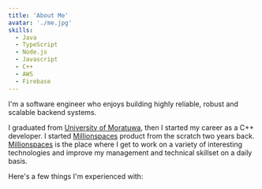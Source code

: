 ```yaml
---
title: 'About Me'
avatar: './me.jpg'
skills:
  - Java
  - TypeScript
  - Node.js
  - Javascript
  - C++
  - AWS
  - Firebase
---
```


I'm a software engineer who enjoys building highly reliable, robust and scalable backend systems.

I graduated from [University of Moratuwa](https://www.mrt.ac.lk/web/), then I started my career as a C++ developer.
I started [Millionspaces](https://www.millionspaces.com/) product from the scratch two years back. [Millionspaces](https://www.millionspaces.com/) is the place where I get to work on a variety of interesting technologies and improve my management and technical skillset on a daily basis.

Here's a few things I'm experienced with:
